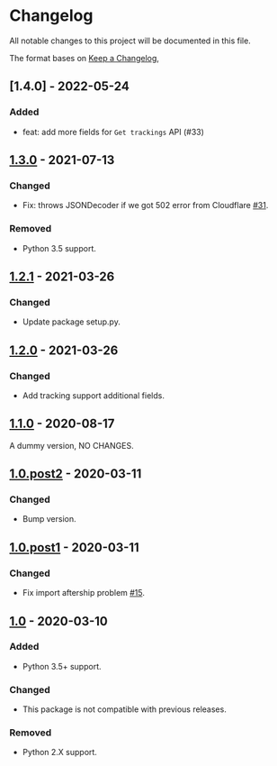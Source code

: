 # Changelog

All notable changes to this project will be documented in this file.

The format bases on [Keep a Changelog](https://keepachangelog.com/en/1.0.0/),

## [1.4.0] - 2022-05-24

### Added

- feat: add more fields for `Get trackings` API (#33)

## [1.3.0] - 2021-07-13

### Changed

- Fix: throws JSONDecoder if we got 502 error from Cloudflare
  [#31](https://github.com/AfterShip/aftership-sdk-python/issues/31).

### Removed

- Python 3.5 support.

## [1.2.1] - 2021-03-26

### Changed

- Update package setup.py.

## [1.2.0] - 2021-03-26

### Changed

- Add tracking support additional fields.

## [1.1.0] - 2020-08-17

A dummy version, NO CHANGES.

## [1.0.post2] - 2020-03-11

### Changed

- Bump version.

## [1.0.post1] - 2020-03-11

### Changed

- Fix import aftership problem [#15](https://github.com/AfterShip/aftership-sdk-python/issues/15).

## [1.0] - 2020-03-10

### Added

- Python 3.5+ support.

### Changed

- This package is not compatible with previous releases.

### Removed

- Python 2.X support.

[1.3.0]: https://github.com/AfterShip/aftership-sdk-python/releases/tag/1.3.0

[1.2.1]: https://github.com/AfterShip/aftership-sdk-python/releases/tag/1.2.1

[1.2.0]: https://github.com/AfterShip/aftership-sdk-python/releases/tag/1.2.0

[1.1.0]: https://github.com/AfterShip/aftership-sdk-python/releases/tag/1.1.0

[1.0.post2]: https://github.com/AfterShip/aftership-sdk-python/releases/tag/1.0.post2

[1.0.post1]: https://github.com/AfterShip/aftership-sdk-python/releases/tag/1.0.post1

[1.0]: https://github.com/AfterShip/aftership-sdk-python/releases/tag/1.0
